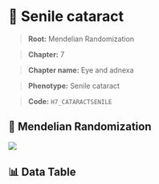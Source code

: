 # 🧪 Senile cataract

> **Root:** Mendelian Randomization

> **Chapter:** 7  

> **Chapter name:** Eye and adnexa

> **Phenotype:** Senile cataract  

> **Code:** `H7_CATARACTSENILE`

## 🧬 Mendelian Randomization  

<img src="/MR/Figures/Forward/H7_CATARACTSENILE.png"/>

## 📊 Data Table

<CsvTableMRF src="/MR/Data/Forward/H7_CATARACTSENILE.csv"/>
